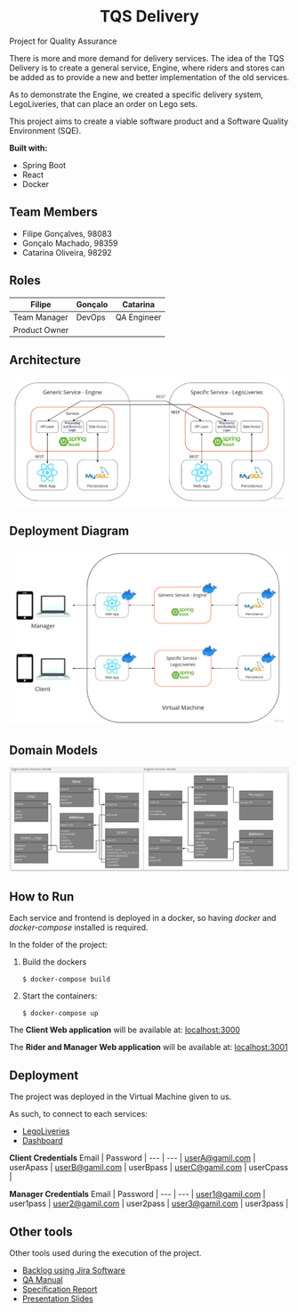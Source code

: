 <h1 align="center">
TQS Delivery
</h1>
Project for Quality Assurance

There is more and more demand for delivery services. The idea of the TQS Delivery is to create a general service, Engine, where riders and stores can be added as to provide a new and better implementation of the old services. 

As to demonstrate the Engine, we created a specific delivery system, LegoLiveries, that can place an order on Lego sets.

This project aims to create a viable software product and a Software Quality Environment (SQE).

**Built with:**
- Spring Boot
- React
- Docker

## Team Members
- Filipe Gonçalves, 98083
- Gonçalo Machado, 98359
- Catarina Oliveira, 98292

## Roles
| Filipe | Gonçalo | Catarina |
| ------------- | ------------- | ------------- |
| Team Manager | DevOps | QA Engineer |
| Product Owner |  |  |

## Architecture
<p align="center">
  <img  src="./deliverables/architecture.jpg">
</p>

## Deployment Diagram
<p align="center">
  <img  src="./deliverables/deployment.png">
</p>

## Domain Models
<p align="center">
  <img  src="./deliverables/domain_models.png">
</p>

## How to Run
Each service and frontend is deployed in a docker, so having _docker_ and _docker-compose_ installed is required.

In the folder of the project:

1. Build the dockers
   
    ```
    $ docker-compose build
    ```
    
2. Start the containers:
    
    ```
    $ docker-compose up
    ```

The **Client Web application** will be available at: [localhost:3000](http://localhost:3000)

The **Rider and Manager Web application** will be available at: [localhost:3001](http://localhost:3001)


## Deployment
The project was deployed in the Virtual Machine given to us.

As such, to connect to each services:

- <a href="172.20.202.3:3000">LegoLiveries</a>
- <a href="172.20.200.3:3001">Dashboard</a>

**Client Credentials**
Email | Password |
--- | --- |
userA@gamil.com | userApass |
userB@gamil.com | userBpass |
userC@gamil.com | userCpass |

**Manager Credentials**
Email | Password |
--- | --- |
user1@gamil.com | user1pass |
user2@gamil.com | user2pass |
user3@gamil.com | user3pass |

## Other tools
Other tools used during the execution of the project.

- <a href="https://legoliveries.atlassian.net/jira/software/projects/LEGO/boards/1/roadmap">Backlog using Jira Software</a>
- [QA Manual](./deliverables/qa_manual.pdf)
- [Specification Report](./deliverables/report.pdf)
- [Presentation Slides](./deliverables/presentation.pdf)